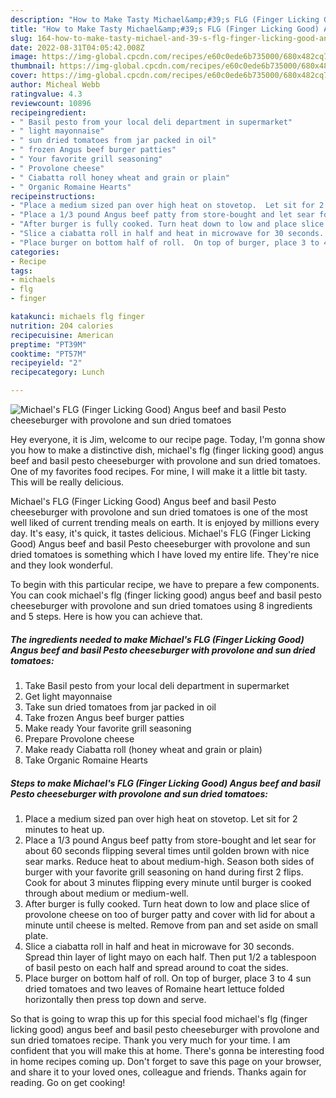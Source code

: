 ```yaml
---
description: "How to Make Tasty Michael&amp;#39;s FLG (Finger Licking Good) Angus beef and basil Pesto cheeseburger with provolone and sun dried tomatoes"
title: "How to Make Tasty Michael&amp;#39;s FLG (Finger Licking Good) Angus beef and basil Pesto cheeseburger with provolone and sun dried tomatoes"
slug: 164-how-to-make-tasty-michael-and-39-s-flg-finger-licking-good-angus-beef-and-basil-pesto-cheeseburger-with-provolone-and-sun-dried-tomatoes
date: 2022-08-31T04:05:42.008Z
image: https://img-global.cpcdn.com/recipes/e60c0ede6b735000/680x482cq70/michaels-flg-finger-licking-good-angus-beef-and-basil-pesto-cheeseburger-with-provolone-and-sun-d-recipe-main-photo.jpg
thumbnail: https://img-global.cpcdn.com/recipes/e60c0ede6b735000/680x482cq70/michaels-flg-finger-licking-good-angus-beef-and-basil-pesto-cheeseburger-with-provolone-and-sun-d-recipe-main-photo.jpg
cover: https://img-global.cpcdn.com/recipes/e60c0ede6b735000/680x482cq70/michaels-flg-finger-licking-good-angus-beef-and-basil-pesto-cheeseburger-with-provolone-and-sun-d-recipe-main-photo.jpg
author: Micheal Webb
ratingvalue: 4.3
reviewcount: 10896
recipeingredient:
- " Basil pesto from your local deli department in supermarket"
- " light mayonnaise"
- " sun dried tomatoes from jar packed in oil"
- " frozen Angus beef burger patties"
- " Your favorite grill seasoning"
- " Provolone cheese"
- " Ciabatta roll honey wheat and grain or plain"
- " Organic Romaine Hearts"
recipeinstructions:
- "Place a medium sized pan over high heat on stovetop.  Let sit for 2 minutes to heat up."
- "Place a 1/3 pound Angus beef patty from store-bought and let sear for about 60 seconds flipping several times until golden brown with nice sear marks. Reduce heat to about medium-high. Season both sides of burger with your favorite grill seasoning on hand during first 2 flips.  Cook for about 3 minutes flipping every minute until burger is cooked through about medium or medium-well."
- "After burger is fully cooked. Turn heat down to low and place slice of provolone cheese on too of burger patty and cover with lid for about a minute until cheese is melted.  Remove from pan and set aside on small plate."
- "Slice a ciabatta roll in half and heat in microwave for 30 seconds.  Spread thin layer of light mayo on each half.  Then put 1/2 a tablespoon of basil pesto on each half and spread around to coat the sides."
- "Place burger on bottom half of roll.  On top of burger, place 3 to 4 sun dried tomatoes and two leaves of Romaine heart lettuce folded horizontally then press top down and serve."
categories:
- Recipe
tags:
- michaels
- flg
- finger

katakunci: michaels flg finger 
nutrition: 204 calories
recipecuisine: American
preptime: "PT39M"
cooktime: "PT57M"
recipeyield: "2"
recipecategory: Lunch

---
```



![Michael&#39;s FLG (Finger Licking Good) Angus beef and basil Pesto cheeseburger with provolone and sun dried tomatoes](https://img-global.cpcdn.com/recipes/e60c0ede6b735000/680x482cq70/michaels-flg-finger-licking-good-angus-beef-and-basil-pesto-cheeseburger-with-provolone-and-sun-d-recipe-main-photo.jpg)

Hey everyone, it is Jim, welcome to our recipe page. Today, I'm gonna show you how to make a distinctive dish, michael&#39;s flg (finger licking good) angus beef and basil pesto cheeseburger with provolone and sun dried tomatoes. One of my favorites food recipes. For mine, I will make it a little bit tasty. This will be really delicious.



Michael&#39;s FLG (Finger Licking Good) Angus beef and basil Pesto cheeseburger with provolone and sun dried tomatoes is one of the most well liked of current trending meals on earth. It is enjoyed by millions every day. It's easy, it's quick, it tastes delicious. Michael&#39;s FLG (Finger Licking Good) Angus beef and basil Pesto cheeseburger with provolone and sun dried tomatoes is something which I have loved my entire life. They're nice and they look wonderful.


To begin with this particular recipe, we have to prepare a few components. You can cook michael&#39;s flg (finger licking good) angus beef and basil pesto cheeseburger with provolone and sun dried tomatoes using 8 ingredients and 5 steps. Here is how you can achieve that.

<!--inarticleads1-->

##### The ingredients needed to make Michael&#39;s FLG (Finger Licking Good) Angus beef and basil Pesto cheeseburger with provolone and sun dried tomatoes:

1. Take  Basil pesto from your local deli department in supermarket
1. Get  light mayonnaise
1. Take  sun dried tomatoes from jar packed in oil
1. Take  frozen Angus beef burger patties
1. Make ready  Your favorite grill seasoning
1. Prepare  Provolone cheese
1. Make ready  Ciabatta roll (honey wheat and grain or plain)
1. Take  Organic Romaine Hearts




<!--inarticleads2-->

##### Steps to make Michael&#39;s FLG (Finger Licking Good) Angus beef and basil Pesto cheeseburger with provolone and sun dried tomatoes:

1. Place a medium sized pan over high heat on stovetop.  Let sit for 2 minutes to heat up.
1. Place a 1/3 pound Angus beef patty from store-bought and let sear for about 60 seconds flipping several times until golden brown with nice sear marks. Reduce heat to about medium-high. Season both sides of burger with your favorite grill seasoning on hand during first 2 flips.  Cook for about 3 minutes flipping every minute until burger is cooked through about medium or medium-well.
1. After burger is fully cooked. Turn heat down to low and place slice of provolone cheese on too of burger patty and cover with lid for about a minute until cheese is melted.  Remove from pan and set aside on small plate.
1. Slice a ciabatta roll in half and heat in microwave for 30 seconds.  Spread thin layer of light mayo on each half.  Then put 1/2 a tablespoon of basil pesto on each half and spread around to coat the sides.
1. Place burger on bottom half of roll.  On top of burger, place 3 to 4 sun dried tomatoes and two leaves of Romaine heart lettuce folded horizontally then press top down and serve.




So that is going to wrap this up for this special food michael&#39;s flg (finger licking good) angus beef and basil pesto cheeseburger with provolone and sun dried tomatoes recipe. Thank you very much for your time. I am confident that you will make this at home. There's gonna be interesting food in home recipes coming up. Don't forget to save this page on your browser, and share it to your loved ones, colleague and friends. Thanks again for reading. Go on get cooking!
